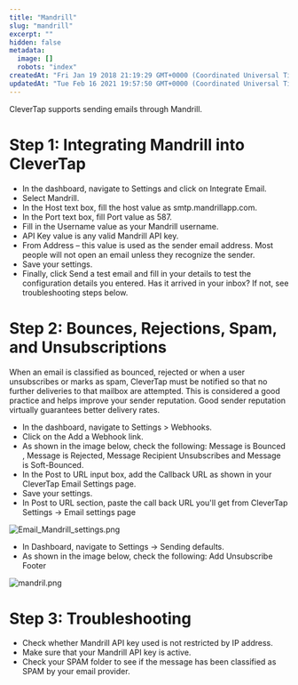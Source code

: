 ```yaml
---
title: "Mandrill"
slug: "mandrill"
excerpt: ""
hidden: false
metadata: 
  image: []
  robots: "index"
createdAt: "Fri Jan 19 2018 21:19:29 GMT+0000 (Coordinated Universal Time)"
updatedAt: "Tue Feb 16 2021 19:57:50 GMT+0000 (Coordinated Universal Time)"
---
```

CleverTap supports sending emails through Mandrill.

# Step 1: Integrating Mandrill into CleverTap

- In the dashboard, navigate to Settings and click on Integrate Email.
- Select Mandrill.
- In the Host text box, fill the host value as smtp.mandrillapp.com.
- In the Port text box, fill Port value as 587.
- Fill in the Username value as your Mandrill username.
- API Key value is any valid Mandrill API key.
- From Address – this value is used as the sender email address. Most people will not open an email unless they recognize the sender.
- Save your settings.
- Finally, click Send a test email and fill in your details to test the configuration details you entered. Has it arrived in your inbox? If not, see troubleshooting steps below. 

# Step 2: Bounces, Rejections, Spam, and Unsubscriptions

When an email is classified as bounced, rejected or when a user unsubscribes or marks as spam, CleverTap must be notified so that no further deliveries to that mailbox are attempted. This is considered a good practice and helps improve your sender reputation. Good sender reputation virtually guarantees better delivery rates.

- In the dashboard, navigate to Settings > Webhooks.
- Click on the Add a Webhook link.
- As shown in the image below, check the following: Message is Bounced , Message is Rejected, Message Recipient Unsubscribes and Message is Soft-Bounced.
- In the Post to URL input box, add the Callback URL as shown in your CleverTap Email Settings page.
- Save your settings.
- In Post to URL section, paste the call back URL you'll get from CleverTap Settings -> Email settings page

![](https://files.readme.io/c2dc8ef-Email_Mandrill_settings.png "Email_Mandrill_settings.png")

- In Dashboard, navigate to Settings → Sending defaults.
- As shown in the image below, check the following: Add Unsubscribe Footer

![](https://files.readme.io/39ea47c-mandril.png "mandril.png")

# Step 3: Troubleshooting

- Check whether Mandrill API key used is not restricted by IP address.
- Make sure that your Mandrill API key is active.
- Check your SPAM folder to see if the message has been classified as SPAM by your email provider.
